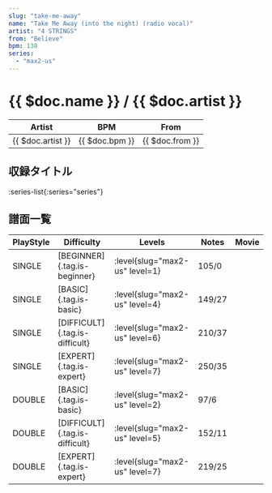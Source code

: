 ```yaml
---
slug: "take-me-away"
name: "Take Me Away (into the night) (radio vocal)"
artist: "4 STRINGS"
from: "Believe"
bpm: 138
series:
  - "max2-us"
---
```


# {{ $doc.name }} / {{ $doc.artist }}

|Artist|BPM|From|
|------|---|----|
|{{ $doc.artist }}|{{ $doc.bpm }}|{{ $doc.from }}|

## 収録タイトル

:series-list{:series="series"}

## 譜面一覧

|PlayStyle|Difficulty|Levels|Notes|Movie|
|---------|----------|------|-----|-----|
|SINGLE|[BEGINNER]{.tag.is-beginner}|<div class="field is-grouped is-grouped-multiline"> :level{slug="max2-us" level=1}</div>|105/0||
|SINGLE|[BASIC]{.tag.is-basic}|<div class="field is-grouped is-grouped-multiline"> :level{slug="max2-us" level=4}</div>|149/27||
|SINGLE|[DIFFICULT]{.tag.is-difficult}|<div class="field is-grouped is-grouped-multiline"> :level{slug="max2-us" level=6}</div>|210/37||
|SINGLE|[EXPERT]{.tag.is-expert}|<div class="field is-grouped is-grouped-multiline"> :level{slug="max2-us" level=7}</div>|250/35||
|DOUBLE|[BASIC]{.tag.is-basic}|<div class="field is-grouped is-grouped-multiline"> :level{slug="max2-us" level=2}</div>|97/6||
|DOUBLE|[DIFFICULT]{.tag.is-difficult}|<div class="field is-grouped is-grouped-multiline"> :level{slug="max2-us" level=5}</div>|152/11||
|DOUBLE|[EXPERT]{.tag.is-expert}|<div class="field is-grouped is-grouped-multiline"> :level{slug="max2-us" level=7}</div>|219/25||
